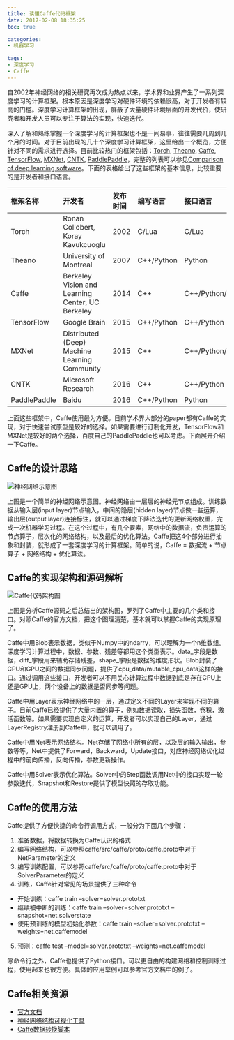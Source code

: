 ```yaml
---
title: 读懂Caffe代码框架
date: 2017-02-08 18:35:25
toc: true

categories:
- 机器学习

tags:
- 深度学习
- Caffe
---
```


自2002年神经网络的相关研究再次成为热点以来，学术界和业界产生了一系列深度学习的计算框架。根本原因是深度学习对硬件环境的依赖很高，对于开发者有较高的门槛。深度学习计算框架的出现，屏蔽了大量硬件环境层面的开发代价，使研究者和开发人员可以专注于算法的实现，快速迭代。

<!--more-->

深入了解和熟练掌握一个深度学习的计算框架也不是一间易事，往往需要几周到几个月的时间。对于目前出现的几十个深度学习计算框架，这里给出一个概览，方便针对不同的需求进行选择。目前比较热门的框架包括：[Torch](http://torch.ch/), [Theano](http://deeplearning.net/software/theano/), [Caffe](http://caffe.berkeleyvision.org/), [TensorFlow](https://www.tensorflow.org/), [MXNet](http://mxnet.io/), [CNTK](https://www.microsoft.com/en-us/research/product/cognitive-toolkit/), [PaddlePaddle](http://www.paddlepaddle.org/)，完整的列表可以参见[Comparison of deep learning software](https://en.wikipedia.org/wiki/Comparison_of_deep_learning_software)。下面的表格给出了这些框架的基本信息，比较重要的是开发者和接口语言。

 	
| 框架名称 | 开发者 | 发布时间 | 编写语言 | 接口语言 |
| :---     | :---   | :---     | :---     | :---     |
| Torch | Ronan Collobert, Koray Kavukcuoglu | 2002 | C/Lua | C/Lua |
| Theano | University of Montreal | 2007 | C++/Python | Python |
| Caffe | Berkeley Vision and Learning Center, UC Berkeley | 2014 | C++ | C++/Python/Matlab |
| TensorFlow | Google Brain | 2015 | C++/Python | C++/Python |
| MXNet | Distributed (Deep) Machine Learning Community | 2015 | C++ | C++/Python/Matlab |
| CNTK | Microsoft Research | 2016 | C++ | C++/Python |
| PaddlePaddle | Baidu | 2016 | C++/Python | Python |

上面这些框架中，Caffe使用最为方便。目前学术界大部分的paper都有Caffe的实现，对于快速尝试原型是较好的选择。如果需要进行订制化开发，TensorFlow和MXNet是较好的两个选择，百度自己的PaddlePaddle也可以考虑。下面展开介绍一下Caffe。

## Caffe的设计思路

![神经网络示意图](http://cdn.binbincao.com/images/2017/2/dnn_demo.png)

上图是一个简单的神经网络示意图。神经网络由一层层的神经元节点组成。训练数据从输入层(input layer)节点输入，中间的隐层(hidden layer)节点做一些运算，输出层(output layer)连接标注，就可以通过梯度下降法迭代的更新网络权重，完成一次机器学习过程。在这个过程中，有几个要素，网络中的数据流，负责运算的节点算子，层次化的网络结构，以及最后的优化算法。Caffe把这4个部分进行抽象和封装，就形成了一套深度学习的计算框架。简单的说，Caffe = 数据流 + 节点算子 + 网络结构 + 优化算法。

## Caffe的实现架构和源码解析

![Caffe代码架构图](http://cdn.binbincao.com/images/2017/2/caffe_src_framework.png)

上图是分析Caffe源码之后总结出的架构图，罗列了Caffe中主要的几个类和接口。对照Caffe的官方文档，把这个图理清楚，基本就可以掌握Caffe的实现原理了。

Caffe中用Blob表示数据，类似于Numpy中的ndarry，可以理解为一个n维数组。深度学习计算过程中，数据、参数、残差等都用这个类型表示。data\_字段是数据，diff\_字段用来辅助存储残差，shape\_字段是数据的维度形状。Blob封装了CPU和GPU之间的数据同步问题，提供了cpu\_data/mutable\_cpu\_data这样的接口。通过调用这些接口，开发者可以不用关心计算过程中数据到底是存在CPU上还是GPU上，两个设备上的数据是否同步等问题。

Caffe中用Layer表示神经网络中的一层，通过定义不同的Layer来实现不同的算子。目前Caffe已经提供了大量内置的算子，例如数据读取，损失函数，卷积，激活函数等。如果需要实现自定义的运算，开发者可以实现自己的Layer，通过LayerRegistry注册到Caffe中，就可以调用了。

Caffe中用Net表示网络结构。Net存储了网络中所有的层，以及层的输入输出，参数等等。Net中提供了Forward，Backward，Update接口，对应神经网络优化过程中的前向传播，反向传播，参数更新操作。

Caffe中用Solver表示优化算法。Solver中的Step函数调用Net中的接口实现一轮参数迭代，Snapshot和Restore提供了模型快照的存取功能。

## Caffe的使用方法

Caffe提供了方便快捷的命令行调用方式，一般分为下面几个步骤：

1. 准备数据，将数据转换为Caffe认识的格式
2. 编写网络结构，可以参照caffe/src/caffe/proto/caffe.proto中对于NetParameter的定义
3. 编写训练配置，可以参照caffe/src/caffe/proto/caffe.proto中对于SolverParameter的定义
4. 训练，Caffe针对常见的场景提供了三种命令
  * 开始训练：caffe train –solver=solver.prototxt
  * 继续被中断的训练：caffe train –solver=solver.prototxt –snapshot=net.solverstate
  * 使用预训练的模型初始化参数：caffe train –solver=solver.prototxt –weights=net.caffemodel
5. 预测：caffe test –model=solver.prototxt –weights=net.caffemodel

除命令行之外，Caffe也提供了Python接口。可以更自由的构建网络和控制训练过程，使用起来也很方便。具体的应用举例可以参考官方文档中的例子。

## Caffe相关资源

* [官方文档](http://caffe.berkeleyvision.org/)
* [神经网络结构可视化工具](http://ethereon.github.io/netscope/#/editor)
* [Caffe数据转换脚本](http://deepdish.io/2015/04/28/creating-lmdb-in-python/)
